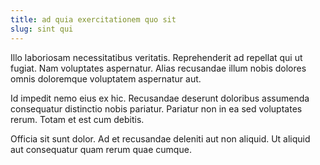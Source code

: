 ```yaml
---
title: ad quia exercitationem quo sit
slug: sint qui
---
```


Illo laboriosam necessitatibus veritatis. Reprehenderit ad repellat qui ut fugiat. Nam voluptates aspernatur. Alias recusandae illum nobis dolores omnis doloremque voluptatem aspernatur aut.

Id impedit nemo eius ex hic. Recusandae deserunt doloribus assumenda consequatur distinctio nobis pariatur. Pariatur non in ea sed voluptates rerum. Totam et est cum debitis.

Officia sit sunt dolor. Ad et recusandae deleniti aut non aliquid. Ut aliquid aut consequatur quam rerum quae cumque.
